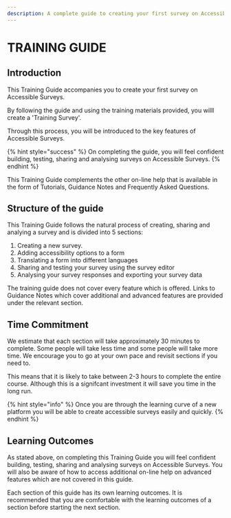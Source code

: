 ```yaml
---
description: A complete guide to creating your first survey on Accessible Surveys
---
```


# TRAINING GUIDE

## Introduction

This Training Guide accompanies you to create your first survey on Accessible Surveys. &#x20;

By following the guide and using the training materials provided, you willl create a 'Training Survey'.

Through this process, you will be introduced to the key features of Accessible Surveys.

{% hint style="success" %}
On completing the guide, you will feel confident building, testing, sharing and analysing surveys on Accessible Surveys.
{% endhint %}

This Training Guide complements the other on-line help that is available in the form of Tutorials, Guidance Notes and Frequently Asked Questions. &#x20;

## Structure of the guide

This Training Guide follows the natural process of creating, sharing and analying a survey and is divided into 5 sections:

1. Creating a new survey.
2. Adding accessibility options to a form
3. Translating a form into different languages
4. Sharing and testing your survey using the survey editor
5. Analysing your survey responses and exporting your survey data

The training guide does not cover every feature which is offered.  Links to Guidance Notes which cover additional and advanced features are provided under the relevant section.

## Time Commitment

We estimate that each section will take approximately 30 minutes to complete.  Some people will take less time and some people will take more time.  We encourage you to go at your own pace and revisit sections if you need to.

This means that it is likely to take between 2-3 hours to complete the entire course.  Although this is a signifcant investment it will save you time in the long run.

{% hint style="info" %}
Once you are through the learning curve of a new platform you will be able to create accessible surveys easily and quickly.
{% endhint %}

## Learning Outcomes

As stated above, on completing this Training Guide you will feel confident building, testing, sharing and analysing surveys on Accessible Surveys.  You will also be aware of how to access additional on-line help on advanced features which are not covered in this guide.

Each section of this guide has its own learning outcomes.  It is recommended that you are comfortable with the learning outcomes of a section before starting the next section.
